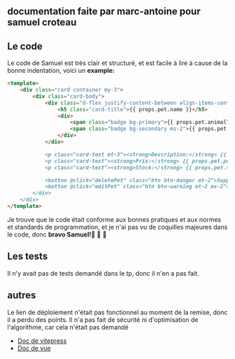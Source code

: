 ## documentation faite par marc-antoine pour samuel croteau

## Le code
Le code de Samuel est très clair et structuré, et est facile à lire à cause de la bonne indentation, voici un **example:**
```md
<template>
    <div class="card container my-3">
        <div class="card-body">
            <div class="d-flex justify-content-between align-items-center">
                <h5 class="card-title">{{ props.pet.name }}</h5>
                <div>
                    <span class="badge bg-primary">{{ props.pet.animalType }}</span>
                    <span class="badge bg-secondary ms-2">{{ props.pet.race }}</span>
                </div>
            </div>

            <p class="card-text mt-3"><strong>Description:</strong> {{ props.pet.description }}</p>
            <p class="card-text"><strong>Prix:</strong> {{ props.pet.price }} €</p>
            <p class="card-text"><strong>Stock:</strong> {{ props.pet.stock }}</p>

            <button @click="deletePet" class="btn btn-danger mt-2">Supprimer</button>
            <button @click="editPet" class="btn btn-warning mt-2 ms-2">Modifier</button>
        </div>
    </div>
</template>
```
Je trouve que le code était conforme aux bonnes pratiques et aux normes et standards de programmation, et je n'ai pas vu de coquilles majeures dans le code, donc **bravo Samuel!**🎉 🎉 🎉
## Les tests
 Il n'y avait pas de tests demandé dans le tp, donc il n'en a pas fait.
## autres
Le lien de déploiement n'était pas fonctionnel au moment de la remise, donc il a perdu des points. Il n'a pas fait de sécurité ni d'optimisation de l'algorithme, car cela n'était pas demandé


* [Doc de vitepress](https://vitepress.dev/guide/markdown)
* [Doc de vue](https://vuejs.org/guide/introduction)